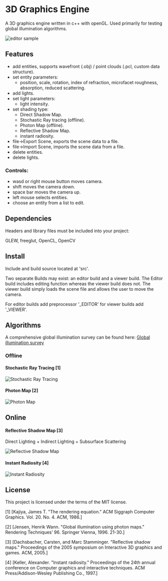 # 3D Graphics Engine

A 3D graphics engine written in c++ with openGL. Used primarily for testing global illumination algorithms.

![editor sample](https://github.com/Gregjksmith/Global-Illumination/blob/master/images/editorSample.png?raw=true)

## Features

+ add entities, supports wavefront (.obj) / point clouds (.pcl, custom data structure).
+ set entity parameters:
	* position, scale, rotation, index of refraction, microfacet roughness, absorption, reduced scattering.
+ add lights.
+ set light parameters:
	* light intensity.
+ set shading type:
	* Direct Shadow Map.
	* Stochastic Ray tracing (offline).
	* Photon Map (offline).
	* Reflective Shadow Map.
	* instant radiosity.
+ file->Export Scene, exports the scene data to a file.
+ file->Import Scene, imports the scene data from a file.
+ delete entities.
+ delete lights.

### Controls:
+ wasd or right mouse button moves camera.
+ shift moves the camera down.
+ space bar moves the camera up.
+ left mouse selects entities.
+ choose an entity from a list to edit.

## Dependencies

Headers and library files must be included into your project:

GLEW, freeglut, OpenCL, OpenCV

## Install

Include and build source located at 'src'.

Two separate Builds may exist: an editor build and a viewer build. 
The Editor build includes editing function whereas the viewer build does not. The viewer build simply loads the scene file and allows
the user to move the camera.

For editor builds add preprocessor '_EDITOR' for viewer builds add '_VIEWER'.

## Algorithms

A comprehensive global illumination survey can be found here: [Global illumination survey](https://gregjksmith.github.io/3D-Graphics-Engine/)

### Offline

#### Stochastic Ray Tracing [1]

![Stochastic Ray Tracing](https://github.com/Gregjksmith/3D-Graphics-Engine/blob/master/images/rayTracedImage_uniform_10000.png?raw=true)

#### Photon Map [2]

![Photon Map](https://github.com/Gregjksmith/3D-Graphics-Engine/blob/master/images/photonMapDiffuse.png?raw=true)

## Online

#### Reflective Shadow Map [3]

Direct Lighting + Indirect Lighting + Subsurface Scattering

![Reflective Shadow Map](https://github.com/Gregjksmith/3D-Graphics-Engine/blob/master/images/Reflective%20Shadow%20Map.png?raw=true)

#### Instant Radiosity [4]

![Instant Radiosity](https://github.com/Gregjksmith/3D-Graphics-Engine/blob/master/images/Instant%20Radiosity%203.png?raw=true)

## License

This project is licensed under the terms of the MIT license.

[1] [Kajiya, James T. "The rendering equation." ACM Siggraph Computer Graphics. Vol. 20. No. 4. ACM, 1986.]

[2] [Jensen, Henrik Wann. "Global illumination using photon maps." Rendering Techniques’ 96. Springer Vienna, 1996. 21-30.]

[3] [Dachsbacher, Carsten, and Marc Stamminger. "Reflective shadow maps." Proceedings of the 2005 symposium on Interactive 3D graphics and games. ACM, 2005.]

[4] [Keller, Alexander. "Instant radiosity." Proceedings of the 24th annual conference on Computer graphics and interactive techniques. ACM Press/Addison-Wesley Publishing Co., 1997.]